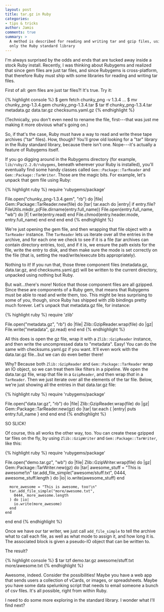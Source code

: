 ```yaml
---
layout: post
title: tar.gz in Ruby
categories:
- tips & tricks
author: Jamis
comments: true
summary: >
  A method is described for reading and writing tar and gzip files, using
  only the Ruby standard library
---
```


I'm always surprised by the odds and ends that are tucked away inside a stock Ruby install. Recently, I was thinking about Rubygems and realized that since gem files are just tar files, and since Rubygems is cross-platform, that therefore Ruby must ship with some libraries for reading and writing tar files.

First of all: gem files are just tar files?! It's true. Try it:

{% highlight console %}
$ gem fetch chunky_png -v 1.3.4
  ...
$ mv chunky_png-1.3.4.gem chunky_png-1.3.4.tar
$ tar tf chunky_png-1.3.4.tar
metadata.gz
data.tar.gz
checksums.yaml.gz
{% endhighlight %}

(Technically, you don't even need to rename the file, first---that was just me making it more obvious what's going on.)

So, if that's the case, Ruby must have a way to read and write these tape archives ("tar" files). How, though? You'll grow old looking for a "tar" library in the Ruby standard library, because there isn't one. Nope---it's actually a feature of Rubygems itself.

If you go digging around in the Rubygems directory (for example, `lib/ruby/2.2.0/rubygems`, beneath wherever your Ruby is installed), you'll eventually find some handy classes called `Gem::Package::TarReader` and `Gem::Package::TarWriter`. Those are the magic bits. For example, let's unpack that gem file using Ruby:

{% highlight ruby %}
require 'rubygems/package'

File.open("chunky_png-1.3.4.gem", "rb") do |file|
  Gem::Package::TarReader.new(file) do |tar|
    tar.each do |entry|
      if entry.file?
        FileUtils.mkdir_p(File.dirname(entry.full_name))
        File.open(entry.full_name, "wb") do |f|
          f.write(entry.read)
        end
        File.chmod(entry.header.mode, entry.full_name)
      end
    end
  end
end
{% endhighlight %}

We're just opening the gem file, and then wrapping that file object with a `TarReader` instance. The `TarReader` lets us iterate over all the entries in the archive, and for each one we check to see if it is a file (tar archives can contain directory entries, too), and if it is, we ensure the path exists for the file, write the entry to disk, and then make sure the mode is set correctly on the file (that is, setting the read/write/execute bits appropriately).

Nothing to it! If you run that, those three component files (metadata.gz, data.tar.gz, and checksums.yaml.gz) will be written to the current directory, unpacked using nothing but Ruby.

But wait...there's more! Notice that those component files are all gzipped. Since these are components of a Ruby gem, that means that Rubygems must be able to read and write them, too. This might be less surprising to some of you, though, since Ruby has shipped with zlib bindings pretty much forever. Let's unpack that metadata.gz file, for instance:

{% highlight ruby %}
require 'zlib'

File.open("metadata.gz", "rb") do |file|
  Zlib::GzipReader.wrap(file) do |gz|
    File.write("metadata", gz.read)
  end
end
{% endhighlight %}

All this does is open the gz file, wrap it with a `Zlib::GzipReader` instance, and then write the uncompressed data to "metadata". Easy! You can do the same with checksums.yaml.gz if you want. It'll even work with the data.tar.gz file...but we can do even better there!

Why? Because both `Zlib::GzipReader` and `Gem::Package::TarReader` wrap an IO object, so we can treat them like filters in a pipeline. We open the data.tar.gz file, wrap that file in a `GzipReader`, and then wrap _that_ in a `TarReader`. Then we just iterate over all the elements of the tar file. Below, we're just showing all the entries in that data.tar.gz file:

{% highlight ruby %}
require 'rubygems/package'

File.open("data.tar.gz", "rb") do |file|
  Zlib::GzipReader.wrap(file) do |gz|
    Gem::Package::TarReader.new(gz) do |tar|
      tar.each { |entry| puts entry.full_name }
    end
  end
end
{% endhighlight %}

SO SLICK!

Of course, this all works the other way, too. You can create these gzipped tar files on the fly, by using `Zlib::GzipWriter` and `Gem::Package::TarWriter`, like this:

{% highlight ruby %}
require 'rubygems/package'

File.open("demo.tar.gz", "wb") do |file|
  Zlib::GzipWriter.wrap(file) do |gz|
    Gem::Package::TarWriter.new(gz) do |tar|
      awesome_stuff = "This is awesome!\n"
      tar.add_file_simple("awesome/stuff.txt",
        0444, awesome_stuff.length
      ) do |io|
        io.write(awesome_stuff)
      end

      more_awesome = "This is awesome, too!\n"
      tar.add_file_simple("more/awesome.txt",
        0444, more_awesome.length
      ) do |io|
        io.write(more_awesome)
      end
    end
  end
end
{% endhighlight %}

Once we have our tar writer, we just call `add_file_simple` to tell the archive what to call each file, as well as what mode to assign it, and how long it is. The associated block is given a pseudo-IO object that can be written to.

The result?

{% highlight console %}
$ tar tzf demo.tar.gz
awesome/stuff.txt
more/awesome.txt
{% endhighlight %}

Awesome, indeed. Consider the possibilities! Maybe you have a web app that sends users a collection of vCards, or images, or spreadsheets. Maybe you have some data spelunking script that needs to email someone a bunch of csv files. It's all possible, right from within Ruby.

I need to do some more exploring in the standard library. I wonder what I'll find next?
